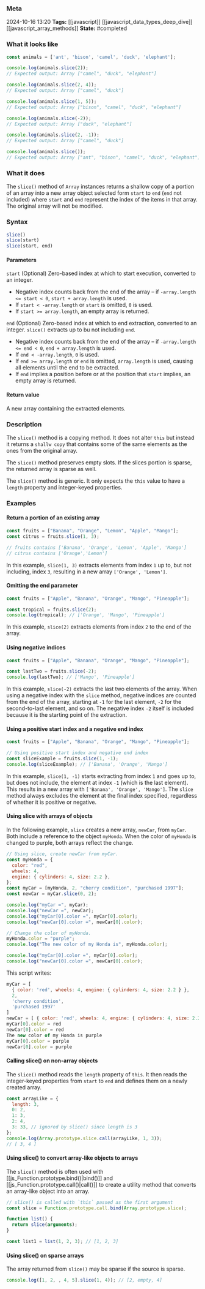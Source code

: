 ### Meta
2024-10-16 13:20
**Tags:** [[javascript]] [[javascript_data_types_deep_dive]] [[javascript_array_methods]]
**State:** #completed 

### What it looks like
```JavaScript title:app.js
const animals = ['ant', 'bison', 'camel', 'duck', 'elephant'];

console.log(animals.slice(2));
// Expected output: Array ["camel", "duck", "elephant"]

console.log(animals.slice(2, 4));
// Expected output: Array ["camel", "duck"]

console.log(animals.slice(1, 5));
// Expected output: Array ["bison", "camel", "duck", "elephant"]

console.log(animals.slice(-2));
// Expected output: Array ["duck", "elephant"]

console.log(animals.slice(2, -1));
// Expected output: Array ["camel", "duck"]

console.log(animals.slice());
// Expected output: Array ["ant", "bison", "camel", "duck", "elephant"]
```

### What it does
The `slice()` method of `Array` instances returns a shallow copy of a portion of an array into a new array object selected form `start` to `end` (`end` not included) where `start` and `end` represent the index of the items in that array. The original array will not be modified.

### Syntax
```JavaScript title:app.js
slice()
slice(start)
slice(start, end)
```

#### Parameters
`start` (Optional)
Zero-based index at which to start execution, converted to an integer.
- Negative index counts back from the end of the array – if `-array.length <= start < 0`, `start + array.length` is used.
- If `start < -array.length` or `start` is omitted, `0` is used.
- If `start >= array.length`, an empty array is returned.

`end` (Optional)
Zero-based index at which to end extraction, converted to an integer. `slice()` extracts up to bu not including `end`.
- Negative index counts back from the end of the array – if `-array.length <= end < 0`, `end + array.length` is used.
- If `end < -array.length`, `0` is used.
- If `end >= array.length` or `end` is omitted, `array.length` is used, causing all elements until the end to be extracted.
- If `end` implies a position before or at the position that `start` implies, an empty array is returned.

#### Return value
A new array containing the extracted elements.

### Description
The `slice()` method is a copying method. It does not alter `this` but instead it returns a `shallw copy` that contains some of the same elements as the ones from the original array.

The `slice()` method preserves empty slots. If the slices portion is sparse, the returned array is sparse as well.

The `slice()` method is generic. It only expects the `this` value to have a `length` property and integer-keyed properties.

### Examples
#### Return a portion of an existing array
```JavaScript title:app.js
const fruits = ["Banana", "Orange", "Lemon", "Apple", "Mango"];
const citrus = fruits.slice(1, 3);

// fruits contains ['Banana', 'Orange', 'Lemon', 'Apple', 'Mango']
// citrus contains ['Orange','Lemon']
```

In this example, `slice(1, 3)` extracts elements from index `1` up to, but not including, index `3`, resulting in a new array `['Orange', 'Lemon']`.

#### Omitting the end parameter
```JavaScript title:app.js
const fruits = ["Apple", "Banana", "Orange", "Mango", "Pineapple"];

const tropical = fruits.slice(2);
console.log(tropical); // ['Orange', 'Mango', 'Pineapple']
```

In this example, `slice(2)` extracts elements from index `2` to the end of the array.

#### Using negative indices
```JavaScript title:app.js
const fruits = ["Apple", "Banana", "Orange", "Mango", "Pineapple"];

const lastTwo = fruits.slice(-2);
console.log(lastTwo); // ['Mango', 'Pineapple']
```

In this example, `slice(-2)` extracts the last two elements of the array. When using a negative index with the `slice` method, negative indices are counted from the end of the array, starting at `-1` for the last element, `-2` for the second-to-last element, and so on. The negative index `-2` itself is included because it is the starting point of the extraction.

#### Using a positive start index and a negative end index
```JavaScript title:app.js
const fruits = ["Apple", "Banana", "Orange", "Mango", "Pineapple"];

// Using positive start index and negative end index
const sliceExample = fruits.slice(1, -1);
console.log(sliceExample); // ['Banana', 'Orange', 'Mango']
```

In this example, `slice(1, -1)` starts extracting from index `1` and goes up to, but does not include, the element at index `-1` (which is the last element). This results in a new array with `['Banana', 'Orange', 'Mango']`. The `slice` method always excludes the element at the final index specified, regardless of whether it is positive or negative.

#### Using slice with arrays of objects
In the following example, `slice` creates a new array, `newCar`, from `myCar`. Both include a reference to the object `myHonda`. When the color of `myHonda` is changed to purple, both arrays reflect the change.

```JavaScript title:app.js
// Using slice, create newCar from myCar.
const myHonda = {
  color: "red",
  wheels: 4,
  engine: { cylinders: 4, size: 2.2 },
};
const myCar = [myHonda, 2, "cherry condition", "purchased 1997"];
const newCar = myCar.slice(0, 2);

console.log("myCar =", myCar);
console.log("newCar =", newCar);
console.log("myCar[0].color =", myCar[0].color);
console.log("newCar[0].color =", newCar[0].color);

// Change the color of myHonda.
myHonda.color = "purple";
console.log("The new color of my Honda is", myHonda.color);

console.log("myCar[0].color =", myCar[0].color);
console.log("newCar[0].color =", newCar[0].color);
```

This script writes:

```JavaScript title:app.js
myCar = [
  { color: 'red', wheels: 4, engine: { cylinders: 4, size: 2.2 } },
  2,
  'cherry condition',
  'purchased 1997'
]
newCar = [ { color: 'red', wheels: 4, engine: { cylinders: 4, size: 2.2 } }, 2 ]
myCar[0].color = red
newCar[0].color = red
The new color of my Honda is purple
myCar[0].color = purple
newCar[0].color = purple
```

#### Calling slice() on non-array objects
The `slice()` method reads the `length` property of `this`. It then reads the integer-keyed properties from `start` to `end` and defines them on a newly created array.

```JavaScript title:app.js
const arrayLike = {
  length: 3,
  0: 2,
  1: 3,
  2: 4,
  3: 33, // ignored by slice() since length is 3
};
console.log(Array.prototype.slice.call(arrayLike, 1, 3));
// [ 3, 4 ]
```

#### Using slice() to convert array-like objects to arrays
The `slice()` method is often used with [[js_Function.prototype.bind()|bind()]] and [[js_Function.prototype.call()|call()]] to create a utility method that converts an array-like object into an array.

```JavaScript title:app.js
// slice() is called with `this` passed as the first argument
const slice = Function.prototype.call.bind(Array.prototype.slice);

function list() {
  return slice(arguments);
}

const list1 = list(1, 2, 3); // [1, 2, 3]
```

#### Using slice() on sparse arrays
The array returned from `slice()` may be sparse if the source is sparse.

```JavaScript title:app.js
console.log([1, 2, , 4, 5].slice(1, 4)); // [2, empty, 4]
```